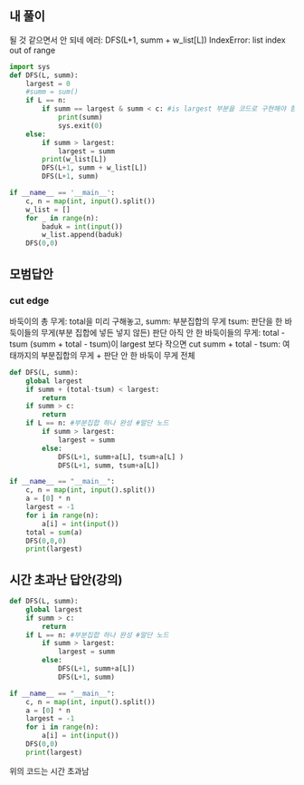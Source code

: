 ## 내 풀이
될 것 같으면서 안 되네
에러:
DFS(L+1, summ + w_list[L])
IndexError: list index out of range
```python
import sys
def DFS(L, summ):
    largest = 0
    #summ = sum()
    if L == n:
        if summ == largest & summ < c: #is largest 부분을 코드로 구현해야 함
            print(summ)
            sys.exit(0)
    else:
        if summ > largest:
            largest = summ
        print(w_list[L])
        DFS(L+1, summ + w_list[L])
        DFS(L+1, summ)

if __name__ == '__main__':
    c, n = map(int, input().split())
    w_list = []
    for _ in range(n):
        baduk = int(input())
        w_list.append(baduk)
    DFS(0,0)

```


## 모범답안
### cut edge
바둑이의 총 무게: total을 미리 구해놓고,
summ: 부분집합의 무게
tsum: 판단을 한 바둑이들의 무게(부분 집합에 넣든 넣지 않든)
판단 아직 안 한 바둑이들의 무게: total - tsum
(summ + total - tsum)이 largest 보다 작으면 cut
summ + total - tsum: 여태까지의 부분집합의 무게 + 판단 안 한 바둑이 무게 전체
```python
def DFS(L, summ):
    global largest
    if summ + (total-tsum) < largest:
        return
    if summ > c:
        return
    if L == n: #부분집합 하나 완성 #말단 노드
        if summ > largest:
            largest = summ
        else:
            DFS(L+1, summ+a[L], tsum+a[L] )
            DFS(L+1, summ, tsum+a[L])

if __name__ == "__main__":
    c, n = map(int, input().split())
    a = [0] * n
    largest = -1
    for i in range(n):
        a[i] = int(input())
    total = sum(a)
    DFS(0,0,0)
    print(largest)
```

## 시간 초과난 답안(강의)

```python
def DFS(L, summ):
    global largest
    if summ > c:
        return
    if L == n: #부분집합 하나 완성 #말단 노드
        if summ > largest:
            largest = summ
        else:
            DFS(L+1, summ+a[L])
            DFS(L+1, summ)

if __name__ == "__main__":
    c, n = map(int, input().split())
    a = [0] * n
    largest = -1
    for i in range(n):
        a[i] = int(input())
    DFS(0,0)
    print(largest)
```
위의 코드는 시간 초과남











